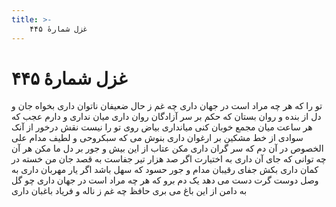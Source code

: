 ```yaml
---
title: >-
    غزل شمارهٔ ۴۴۵
---
```

# غزل شمارهٔ ۴۴۵

تو را که هر چه مراد است در جهان داری
چه غم ز حال ضعیفان ناتوان داری
بخواه جان و دل از بنده و روان بستان
که حکم بر سر آزادگان روان داری
میان نداری و دارم عجب که هر ساعت
میان مجمع خوبان کنی میانداری
بیاض روی تو را نیست نقش درخور از آنک
سوادی از خط مشکین بر ارغوان داری
بنوش می که سبکروحی و لطیف مدام
علی الخصوص در آن دم که سر گران داری
مکن عتاب از این بیش و جور بر دل ما
مکن هر آن چه توانی که جای آن داری
به اختیارت اگر صد هزار تیر جفاست
به قصد جان من خسته در کمان داری
بکش جفای رقیبان مدام و جور حسود
که سهل باشد اگر یار مهربان داری
به وصل دوست گرت دست می دهد یک دم
برو که هر چه مراد است در جهان داری
چو گل به دامن از این باغ می بری حافظ
چه غم ز ناله و فریاد باغبان داری
